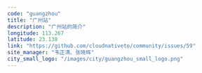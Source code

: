 ```yaml
---
code: "guangzhou"
title: "广州站"
description: "广州站的简介"
longitude: 113.267
latitude: 23.138
link: "https://github.com/cloudnativeto/community/issues/59"
site_manager: "韦正清、张晓辉"
city_small_logo: "/images/city/guangzhou_small_logo.png"
---
```

